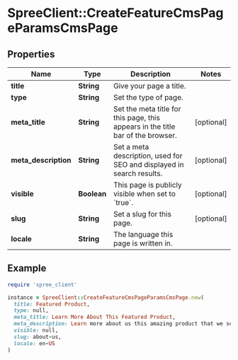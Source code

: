 # SpreeClient::CreateFeatureCmsPageParamsCmsPage

## Properties

| Name | Type | Description | Notes |
| ---- | ---- | ----------- | ----- |
| **title** | **String** | Give your page a title. |  |
| **type** | **String** | Set the type of page. |  |
| **meta_title** | **String** | Set the meta title for this page, this appears in the title bar of the browser. | [optional] |
| **meta_description** | **String** | Set a meta description, used for SEO and displayed in search results. | [optional] |
| **visible** | **Boolean** | This page is publicly visible when set to &#x60;true&#x60;. | [optional] |
| **slug** | **String** | Set a slug for this page. | [optional] |
| **locale** | **String** | The language this page is written in. |  |

## Example

```ruby
require 'spree_client'

instance = SpreeClient::CreateFeatureCmsPageParamsCmsPage.new(
  title: Featured Product,
  type: null,
  meta_title: Learn More About This Featured Product,
  meta_description: Learn more about us this amazing product that we sell right here...,
  visible: null,
  slug: about-us,
  locale: en-US
)
```

